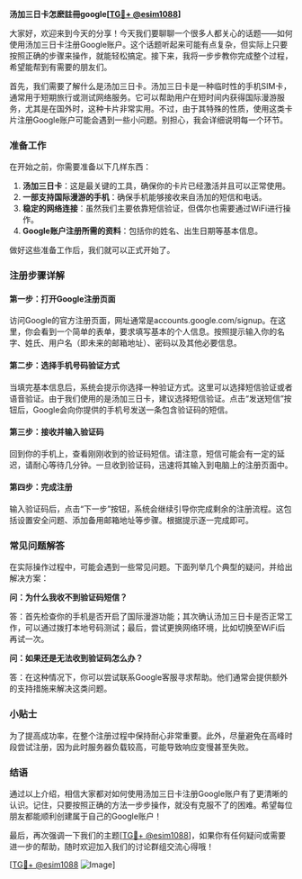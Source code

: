 **汤加三日卡怎麽註冊google[[TG💪+ @esim1088](https://t.me/s/esim1088)]**

大家好，欢迎来到今天的分享！今天我们要聊聊一个很多人都关心的话题——如何使用汤加三日卡注册Google账户。这个话题听起来可能有点复杂，但实际上只要按照正确的步骤来操作，就能轻松搞定。接下来，我将一步步教你完成整个过程，希望能帮到有需要的朋友们。

首先，我们需要了解什么是汤加三日卡。汤加三日卡是一种临时性的手机SIM卡，通常用于短期旅行或测试网络服务。它可以帮助用户在短时间内获得国际漫游服务，尤其是在国外时，这种卡片非常实用。不过，由于其特殊的性质，使用这类卡片注册Google账户可能会遇到一些小问题。别担心，我会详细说明每一个环节。

### 准备工作

在开始之前，你需要准备以下几样东西：

1. **汤加三日卡**：这是最关键的工具，确保你的卡片已经激活并且可以正常使用。
2. **一部支持国际漫游的手机**：确保手机能够接收来自汤加的短信和电话。
3. **稳定的网络连接**：虽然我们主要依靠短信验证，但偶尔也需要通过WiFi进行操作。
4. **Google账户注册所需的资料**：包括你的姓名、出生日期等基本信息。

做好这些准备工作后，我们就可以正式开始了。

### 注册步骤详解

#### 第一步：打开Google注册页面

访问Google的官方注册页面，网址通常是accounts.google.com/signup。在这里，你会看到一个简单的表单，要求填写基本的个人信息。按照提示输入你的名字、姓氏、用户名（即未来的邮箱地址）、密码以及其他必要信息。

#### 第二步：选择手机号码验证方式

当填完基本信息后，系统会提示你选择一种验证方式。这里可以选择短信验证或者语音验证。由于我们使用的是汤加三日卡，建议选择短信验证。点击“发送短信”按钮后，Google会向你提供的手机号发送一条包含验证码的短信。

#### 第三步：接收并输入验证码

回到你的手机上，查看刚刚收到的验证码短信。请注意，短信可能会有一定的延迟，请耐心等待几分钟。一旦收到验证码，迅速将其输入到电脑上的注册页面中。

#### 第四步：完成注册

输入验证码后，点击“下一步”按钮，系统会继续引导你完成剩余的注册流程。这包括设置安全问题、添加备用邮箱地址等步骤。根据提示逐一完成即可。

### 常见问题解答

在实际操作过程中，可能会遇到一些常见问题。下面列举几个典型的疑问，并给出解决方案：

**问：为什么我收不到验证码短信？**

答：首先检查你的手机是否开启了国际漫游功能；其次确认汤加三日卡是否正常工作，可以通过拨打本地号码测试；最后，尝试更换网络环境，比如切换至WiFi后再试一次。

**问：如果还是无法收到验证码怎么办？**

答：在这种情况下，你可以尝试联系Google客服寻求帮助。他们通常会提供额外的支持措施来解决这类问题。

### 小贴士

为了提高成功率，在整个注册过程中保持耐心非常重要。此外，尽量避免在高峰时段尝试注册，因为此时服务器负载较高，可能导致响应变慢甚至失败。

### 结语

通过以上介绍，相信大家都对如何使用汤加三日卡注册Google账户有了更清晰的认识。记住，只要按照正确的方法一步步操作，就没有克服不了的困难。希望每位朋友都能顺利创建属于自己的Google账户！

最后，再次强调一下我们的主题[[TG💪+ @esim1088](https://t.me/s/esim1088)]，如果你有任何疑问或需要进一步的帮助，随时欢迎加入我们的讨论群组交流心得哦！

[[TG💪+ @esim1088](https://t.me/s/esim1088) ![Image](https://i.postimg.cc/4NQfJmqS/Snipaste-2025-05-13-00-14-12.png)]